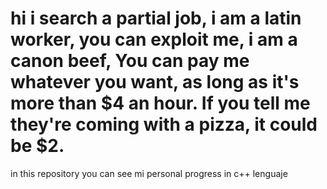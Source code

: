 # hi i search a partial job, i am a latin worker, you can exploit me, i am a canon beef, You can pay me whatever you want, as long as it's more than $4 an hour. If you tell me they're coming with a pizza, it could be $2. 
in this repository you can see mi personal progress in c++ lenguaje
